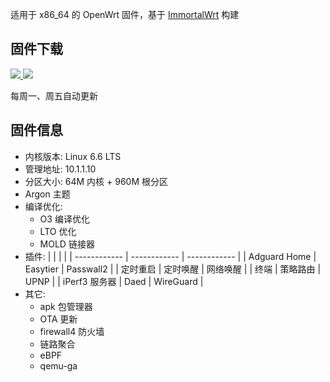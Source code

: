 适用于 x86_64 的 OpenWrt 固件，基于 [ImmortalWrt](https://github.com/immortalwrt/immortalwrt) 构建

## 固件下载
<a href="https://github.com/Lyxot/OpenWrt-CI/releases"><img src="https://img.shields.io/github/release/Lyxot/OpenWrt-CI"/>  <img src="https://img.shields.io/github/downloads/Lyxot/OpenWrt-CI/total"/></a>

每周一、周五自动更新

## 固件信息
- 内核版本: Linux 6.6 LTS
- 管理地址: 10.1.1.10
- 分区大小: 64M 内核 + 960M 根分区
- Argon 主题
- 编译优化:
  - O3 编译优化
  - LTO 优化
  - MOLD 链接器
- 插件:
  | | | |
  | ------------ | ------------ | ------------ |
  | Adguard Home | Easytier | Passwall2 |
  | 定时重启 | 定时唤醒 | 网络唤醒 |
  | 终端 | 策略路由 | UPNP |
  | iPerf3 服务器 | Daed | WireGuard |
- 其它:
  - apk 包管理器
  - OTA 更新
  - firewall4 防火墙
  - 链路聚合
  - eBPF
  - qemu-ga